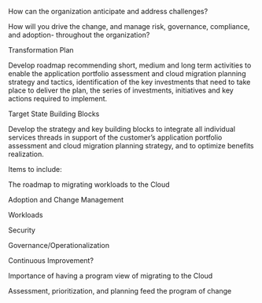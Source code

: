 How can the organization anticipate and address challenges?  

How will you drive the change, and manage risk, governance, compliance, and adoption- throughout the organization?  

 

 

Transformation Plan 

 

Develop roadmap recommending short, medium and long term activities to enable the application portfolio assessment and cloud migration planning strategy and tactics, identification of the key investments that need to take place to deliver the plan, the series of investments, initiatives and key actions required to implement. 

 

Target State Building Blocks 

 

Develop the strategy and key building blocks to integrate all individual services threads in support of the customer’s application portfolio assessment and cloud migration planning strategy, and to optimize benefits realization. 

 

 

Items to include: 

 

The roadmap to migrating workloads to the Cloud 

 

Adoption and Change Management 

Workloads 

Security 

Governance/Operationalization 

Continuous Improvement? 

 

Importance of having a program view of migrating to the Cloud 

Assessment, prioritization, and planning feed the program of change 
